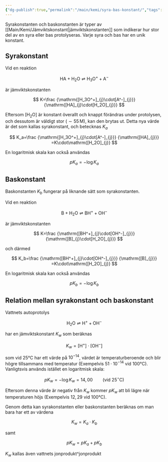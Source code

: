 ```yaml
---
{"dg-publish":true,"permalink":"/main/kemi/syra-bas-konstant/","tags":["kemi"]}
---
```


Syrakonstanten och baskonstanten är typer av [[Main/Kemi/Jämviktskonstant\|jämviktskonstanten]] som indikerar hur stor del av en syra eller bas protolyseras. Varje syra och bas har en unik konstant.

## Syrakonstant

Vid en reaktion

$$
\mathrm{HA}+\mathrm{H_2O}\rightleftharpoons\mathrm{H_3O^+}+\mathrm{A^-}
$$

är jämviktskonstanten

$$
K=\frac
{\mathrm{[H_3O^+]_{j}\cdot[A^-]_{j}}}
{\mathrm{[HA]_{j}\cdot[H_2O]_{j}}}
$$

Eftersom $\mathrm{[H_2O]}$ är konstant överallt och knappt förändras under protolysen, och dessutom är väldigt stor ($\sim55\,\mathrm{M}$), kan den brytas ut. Detta nya värde är det som kallas syrakonstant, och betecknas $K_a$

$$
K_a=\frac
{\mathrm{[H_3O^+]_{j}\cdot[A^-]_{j}}}
{\mathrm{[HA]_{j}}}
=K\cdot\mathrm{[H_2O]_{j}}
$$

En logaritmisk skala kan också användas

$$
pK_a=-\log{K_a}
$$

## Baskonstant

Baskonstanten $K_b$ fungerar på liknande sätt som syrakonstanten.

Vid en reaktion

$$
\mathrm{B}+\mathrm{H_2O}\rightleftharpoons\mathrm{BH^+}+\mathrm{OH^-}
$$

är jämviktskonstanten

$$
K=\frac
{\mathrm{[BH^+]_{j}\cdot[OH^-]_{j}}}
{\mathrm{[B]_{j}\cdot[H_2O]_{j}}}
$$

och därmed

$$
K_b=\frac
{\mathrm{[BH^+]_{j}\cdot[OH^-]_{j}}}
{\mathrm{[B]_{j}}}
=K\cdot\mathrm{[H_2O]_{j}}
$$

En logaritmisk skala kan också användas

$$
pK_b=-\log{K_b}
$$

## Relation mellan syrakonstant och baskonstant

Vattnets autoprotolys

$$
\mathrm{H_2O}\rightleftharpoons\mathrm{H^+}+\mathrm{OH^-}
$$

har en jämviktskonstant $K_w$ som beräknas

$$
K_w=\mathrm{[H^+]\cdot[OH^-]}
$$

som vid $25$°$\mathrm{C}$ har ett värde på $10^{-14}$, värdet är temperaturberoende och blir högre tillsammans med temperatur (Exempelvis $51\cdot 10^{-14}$ vid $100$°$\mathrm{C}$). Vanligtsvis används istället en logaritmisk skala:

$$
pK_w=-\log{K_w}=14{,}00\qquad(\mathrm{vid\ 25^\circ{}C})
$$

Eftersom denna värde är negativ från $K_w$ kommer $pK_w$ att bli lägre när temperaturen höjs (Exempelvis $12{,}29$ vid $100$°$\mathrm{C}$).

Genom detta kan syrakonstanten eller baskonstanten beräknas om man bara har ett av värdena

$$
K_w=K_a\cdot K_b
$$

samt

$$
pK_w=pK_a+pK_b
$$

$K_w$ kallas även vattnets jonprodukt^jonprodukt